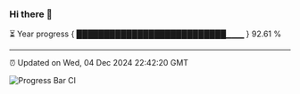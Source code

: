 ### Hi there 👋

⏳ Year progress { ███████████████████████████▁▁▁ } 92.61 %

---

⏰ Updated on Wed, 04 Dec 2024 22:42:20 GMT

![Progress Bar CI](https://github.com/IshwaranRudhara/GIT-ACTION/workflows/Progress%20Bar%20CI/badge.svg)
